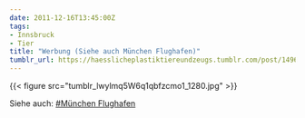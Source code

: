 ```yaml
---
date: 2011-12-16T13:45:00Z
tags:
- Innsbruck
- Tier
title: "Werbung (Siehe auch München Flughafen)"
tumblr_url: https://haesslicheplastiktiereundzeugs.tumblr.com/post/14968321898/siehe-auch-m%C3%BCnchen-flughafen
---
```

{{< figure src="tumblr_lwylmq5W6q1qbfzcmo1_1280.jpg" >}}

Siehe auch: [#München Flughafen](http://haesslicheplastiktiereundzeugs.tumblr.com/tagged/M%C3%BCnchen%20Flughafen)
